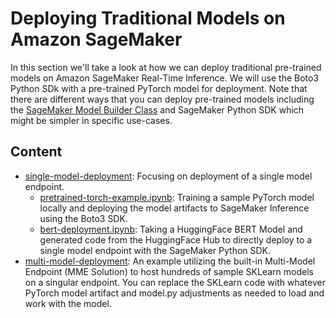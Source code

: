 # Deploying Traditional Models on Amazon SageMaker

In this section we'll take a look at how we can deploy traditional pre-trained models on Amazon SageMaker Real-Time Inference. We will use the Boto3 Python SDk with a pre-trained PyTorch model for deployment. Note that there are different ways that you can deploy pre-trained models including the [SageMaker Model Builder Class](https://github.com/aws-samples/sagemaker-hosting/tree/main/SageMaker-Model-Builder) and SageMaker Python SDK which might be simpler in specific use-cases.

## Content

- [single-model-deployment](https://github.com/RamVegiraju/sagemaker-llm-hosting-workshop/tree/master/traditional-model-deployment/single-model-deployment): Focusing on deployment of a single model endpoint.
    - [pretrained-torch-example.ipynb](https://github.com/RamVegiraju/sagemaker-llm-hosting-workshop/blob/master/traditional-model-deployment/single-model-deployment/pretrained-torch-example.ipynb): Training a sample PyTorch model locally and deploying the model artifacts to SageMaker Inference using the Boto3 SDK.
    - [bert-deployment.ipynb](https://github.com/RamVegiraju/sagemaker-llm-hosting-workshop/blob/master/traditional-model-deployment/single-model-deployment/bert-deployment.ipynb): Taking a HuggingFace BERT Model and generated code from the HuggingFace Hub to directly deploy to a single model endpoint with the SageMaker Python SDK.
- [multi-model-deployment](https://github.com/RamVegiraju/sagemaker-llm-hosting-workshop/tree/master/traditional-model-deployment/multi-model-endpoints): An example utilizing the built-in Multi-Model Endpoint (MME Solution) to host hundreds of sample SKLearn models on a singular endpoint. You can replace the SKLearn code with whatever PyTorch model artifact and model.py adjustments as needed to load and work with the model.